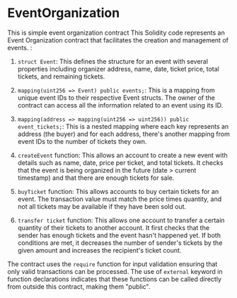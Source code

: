 # EventOrganization
This is simple event organization contract
This Solidity code represents an Event Organization contract that facilitates the creation and management of events. :

1. `struct Event`: This defines the structure for an event with several properties including organizer address, name, date, ticket price, total tickets, and remaining tickets.

2. `mapping(uint256 => Event) public events;`: This is a mapping from unique event IDs to their respective Event structs. The owner of the contract can access all the information related to an event using its ID.

3. `mapping(address => mapping(uint256 => uint256)) public event_tickets;`: This is a nested mapping where each key represents an address (the buyer) and for each address, there's another mapping from event IDs to the number of tickets they own.

4. `createEvent` function: This allows an account to create a new event with details such as name, date, price per ticket, and total tickets. It checks that the event is being organized in the future (date > current timestamp) and that there are enough tickets for sale. 

5. `buyTicket` function: This allows accounts to buy certain tickets for an event. The transaction value must match the price times quantity, and not all tickets may be available if they have been sold out. 

6. `transfer ticket` function: This allows one account to transfer a certain quantity of their tickets to another account. It first checks that the sender has enough tickets and the event hasn't happened yet. If both conditions are met, it decreases the number of sender's tickets by the given amount and increases the recipient's ticket count.

The contract uses the `require` function for input validation ensuring that only valid transactions can be processed. The use of `external` keyword in function declarations indicates that these functions can be called directly from outside this contract, making them "public".
